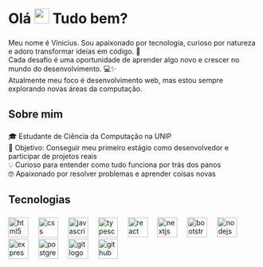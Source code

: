 <h1 align="left"> Olá  <img src="https://media.giphy.com/media/hvRJCLFzcasrR4ia7z/giphy.gif" width="30">  Tudo bem?</h1>

###

<p align="left">Meu nome é Vinicius.  
Sou apaixonado por tecnologia, curioso por natureza e adoro transformar ideias em código. 🚀<br>  
Cada desafio é uma oportunidade de aprender algo novo e crescer no mundo do desenvolvimento. 💻✨   <br>
Atualmente meu foco é desenvolvimento web, mas estou sempre explorando novas áreas da computação.
</p>

###

<h2 align="left">Sobre mim</h2>

###

<p align="left">🎓 Estudante de Ciência da Computação na UNIP <br>🎯 Objetivo: Conseguir meu primeiro estágio como desenvolvedor e participar de projetos reais <br>💡 Curioso para entender como tudo funciona por trás dos panos <br>🤓 Apaixonado por resolver problemas e aprender coisas novas</p>

###

<h2 align="left">Tecnologias</h2>

###

<div align="left">
  <img src="https://cdn.jsdelivr.net/gh/devicons/devicon/icons/html5/html5-original.svg" height="40" alt="html5 logo"  />
  <img width="12" />
  <img src="https://cdn.jsdelivr.net/gh/devicons/devicon/icons/css3/css3-original.svg" height="40" alt="css logo"  />
  <img width="12" />
  <img src="https://cdn.jsdelivr.net/gh/devicons/devicon/icons/javascript/javascript-original.svg" height="40" alt="javascript logo"  />
  <img width="12" />
  <img src="https://cdn.jsdelivr.net/gh/devicons/devicon/icons/typescript/typescript-original.svg" height="40" alt="typescript logo"  />
  <img width="12" />
  <img src="https://cdn.jsdelivr.net/gh/devicons/devicon/icons/react/react-original.svg" height="40" alt="react logo"  />
  <img width="12" />
  <img src="https://cdn.jsdelivr.net/gh/devicons/devicon/icons/nextjs/nextjs-original.svg" height="40" alt="nextjs logo"  />
  <img width="12" />
  <img src="https://cdn.jsdelivr.net/gh/devicons/devicon/icons/bootstrap/bootstrap-original.svg" height="40" alt="bootstrap logo"  />
  <img width="12" />
  <img src="https://cdn.jsdelivr.net/gh/devicons/devicon/icons/nodejs/nodejs-original.svg" height="40" alt="nodejs logo"  />
  <img width="12" />
  <img src="https://cdn.jsdelivr.net/gh/devicons/devicon/icons/express/express-original.svg" height="40" alt="express logo"  />
  <img width="12" />
  <img src="https://cdn.jsdelivr.net/gh/devicons/devicon/icons/postgresql/postgresql-original.svg" height="40" alt="postgresql logo"  />
  <img width="12" />
  <img src="https://cdn.jsdelivr.net/gh/devicons/devicon/icons/git/git-original.svg" height="40" alt="git logo"  />
  <img width="12" />
  <img src="https://cdn.jsdelivr.net/gh/devicons/devicon/icons/github/github-original.svg" height="40" alt="github logo"  />
</div>
